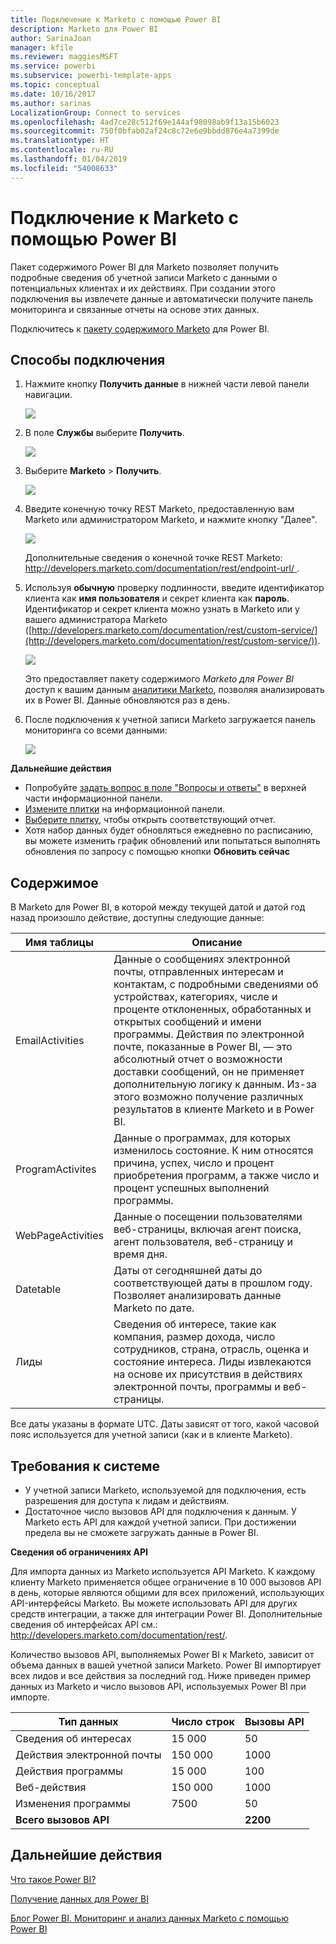 ```yaml
---
title: Подключение к Marketo с помощью Power BI
description: Marketo для Power BI
author: SarinaJoan
manager: kfile
ms.reviewer: maggiesMSFT
ms.service: powerbi
ms.subservice: powerbi-template-apps
ms.topic: conceptual
ms.date: 10/16/2017
ms.author: sarinas
LocalizationGroup: Connect to services
ms.openlocfilehash: 4ad7ce28c512f69e144af98098ab9f13a15b6023
ms.sourcegitcommit: 750f0bfab02af24c8c72e6e9bbdd876e4a7399de
ms.translationtype: HT
ms.contentlocale: ru-RU
ms.lasthandoff: 01/04/2019
ms.locfileid: "54008633"
---
```

# <a name="connect-to-marketo-with-power-bi"></a>Подключение к Marketo с помощью Power BI
Пакет содержимого Power BI для Marketo позволяет получить подробные сведения об учетной записи Marketo с данными о потенциальных клиентах и их действиях. При создании этого подключения вы извлечете данные и автоматически получите панель мониторинга и связанные отчеты на основе этих данных.

Подключитесь к [пакету содержимого Marketo](https://app.powerbi.com/getdata/services/marketo) для Power BI.

## <a name="how-to-connect"></a>Способы подключения
1. Нажмите кнопку **Получить данные** в нижней части левой панели навигации.
   
   ![](media/service-connect-to-marketo/pbi_getdata.png)
2. В поле **Службы** выберите **Получить**.
   
   ![](media/service-connect-to-marketo/pbi_getservices.png) 
3. Выберите **Marketo** \> **Получить**.
   
   ![](media/service-connect-to-marketo/marketo.png)
4. Введите конечную точку REST Marketo, предоставленную вам Marketo или администратором Marketo, и нажмите кнопку "Далее".
   
   ![](media/service-connect-to-marketo/pbi_marketoconnect.png)
   
   Дополнительные сведения о конечной точке REST Marketo: [http://developers.marketo.com/documentation/rest/endpoint-url/ ](http://developers.marketo.com/documentation/rest/endpoint-url/).
5. Используя **обычную** проверку подлинности, введите идентификатор клиента как **имя пользователя** и секрет клиента как **пароль**. Идентификатор и секрет клиента можно узнать в Marketo или у вашего администратора Marketo ([http://developers.marketo.com/documentation/rest/custom-service/](http://developers.marketo.com/documentation/rest/custom-service/)). 
   
   ![](media/service-connect-to-marketo/pbi_marketosignin.png)
   
   Это предоставляет пакету содержимого *Marketo для Power BI* доступ к вашим данным [аналитики Marketo](https://powerbi.microsoft.com/integrations/marketo), позволяя анализировать их в Power BI. Данные обновляются раз в день.
6. После подключения к учетной записи Marketo загружается панель мониторинга со всеми данными:
   
   ![](media/service-connect-to-marketo/pbi_marketodash.png)

**Дальнейшие действия**

* Попробуйте [задать вопрос в поле "Вопросы и ответы"](consumer/end-user-q-and-a.md) в верхней части информационной панели.
* [Измените плитки](service-dashboard-edit-tile.md) на информационной панели.
* [Выберите плитку](consumer/end-user-tiles.md), чтобы открыть соответствующий отчет.
* Хотя набор данных будет обновляться ежедневно по расписанию, вы можете изменить график обновлений или попытаться выполнять обновления по запросу с помощью кнопки **Обновить сейчас**

## <a name="whats-included"></a>Содержимое
В Marketo для Power BI, в которой между текущей датой и датой год назад произошло действие, доступны следующие данные:

| Имя таблицы | Описание |
| --- | --- |
| EmailActivities |Данные о сообщениях электронной почты, отправленных интересам и контактам, с подробными сведениями об устройствах, категориях, числе и проценте отклоненных, обработанных и открытых сообщений и имени программы. Действия по электронной почте, показанные в Power BI, — это абсолютный отчет о возможности доставки сообщений, он не применяет дополнительную логику к данным. Из-за этого возможно получение различных результатов в клиенте Marketo и в Power BI. |
| ProgramActivites |Данные о программах, для которых изменилось состояние. К ним относятся причина, успех, число и процент приобретения программ, а также число и процент успешных выполнений программы. |
| WebPageActivities |Данные о посещении пользователями веб-страницы, включая агент поиска, агент пользователя, веб-страницу и время дня. |
| Datetable |Даты от сегодняшней даты до соответствующей даты в прошлом году.  Позволяет анализировать данные Marketo по дате. |
| Лиды |Сведения об интересе, такие как компания, размер дохода, число сотрудников, страна, отрасль, оценка и состояние интереса. Лиды извлекаются на основе их присутствия в действиях электронной почты, программы и веб-страницы. |

Все даты указаны в формате UTC. Даты зависят от того, какой часовой пояс используется для учетной записи (как и в клиенте Marketo).

## <a name="system-requirements"></a>Требования к системе
* У учетной записи Marketo, используемой для подключения, есть разрешения для доступа к лидам и действиям.
* Достаточное число вызовов API для подключения к данным.  У Marketo есть API для каждой учетной записи.  При достижении предела вы не сможете загружать данные в Power BI. 

**Сведения об ограничениях API**

Для импорта данных из Marketo используется API Marketo. К каждому клиенту Marketo применяется общее ограничение в 10 000 вызовов API в день, которые являются общими для всех приложений, использующих API-интерфейсы Marketo. Вы можете использовать API для других средств интеграции, а также для интеграции Power BI. Дополнительные сведения об интерфейсах API см.: <http://developers.marketo.com/documentation/rest/>.

Количество вызовов API, выполняемых Power BI к Marketo, зависит от объема данных в вашей учетной записи Marketo. Power BI импортирует всех лидов и все действия за последний год. Ниже приведен пример данных из Marketo и число вызовов API, используемых Power BI при импорте.  

| Тип данных | Число строк | Вызовы API |
| --- | --- | --- |
| Сведения об интересах |15 000 |50 |
| Действия электронной почты |150 000 |1000 |
| Действия программы |15 000 |100 |
| Веб-действия |150 000 |1000 |
| Изменения программы |7500 |50 |
| **Всего вызовов API** | |**2200** |

## <a name="next-steps"></a>Дальнейшие действия
[Что такое Power BI?](power-bi-overview.md)

[Получение данных для Power BI](service-get-data.md)

[Блог Power BI. Мониторинг и анализ данных Marketo с помощью Power BI](http://blogs.msdn.com/b/powerbi/archive/2015/03/19/monitor-and-analyze-your-marketo-data-with-power-bi.aspx)

